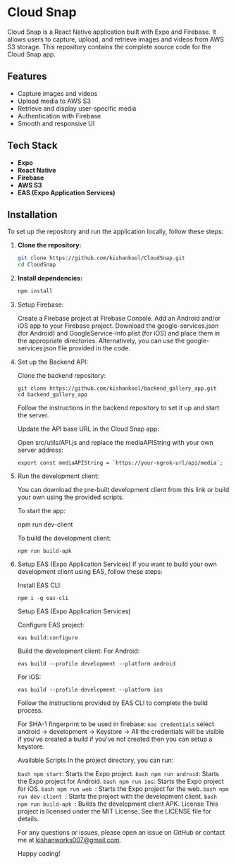 # Cloud Snap

Cloud Snap is a React Native application built with Expo and Firebase. It allows users to capture, upload, and retrieve images and videos from AWS S3 storage. This repository contains the complete source code for the Cloud Snap app.

## Features

- Capture images and videos
- Upload media to AWS S3
- Retrieve and display user-specific media
- Authentication with Firebase
- Smooth and responsive UI

## Tech Stack

- **Expo**
- **React Native**
- **Firebase**
- **AWS S3**
- **EAS (Expo Application Services)**

## Installation

To set up the repository and run the application locally, follow these steps:

1.  **Clone the repository:**

    ```bash
    git clone https://github.com/kishankool/CloudSnap.git
    cd CloudSnap

    ```

2.  **Install dependencies:**

    ```bash
    npm install

    ```

3.  Setup Firebase:

    Create a Firebase project at Firebase Console.
    Add an Android and/or iOS app to your Firebase project.
    Download the google-services.json (for Android) and GoogleService-Info.plist (for iOS) and place them in the appropriate directories.
    Alternatively, you can use the google-services.json file provided in the code.

4.  Set up the Backend API:

    Clone the backend repository:


        git clone https://github.com/kishankool/backend_gallery_app.git
        cd backend_gallery_app
        

    Follow the instructions in the backend repository to set it up and start the server.

    Update the API base URL in the Cloud Snap app:

    Open src/utils/API.js and replace the mediaAPIString with your own server address:

        
        export const mediaAPIString = `https://your-ngrok-url/api/media`;
        

5.  Run the development client:

    You can download the pre-built development client from this link or build your own using the provided scripts.

    To start the app:

    
    npm run dev-client

    

    To build the development client:

        
        npm run build-apk

        

    

6.  Setup EAS (Expo Application Services)
    If you want to build your own development client using EAS, follow these steps:

    Install EAS CLI:

        
        npm i -g eas-cli
        

    Setup EAS (Expo Application Services)

    Configure EAS project:

        
        eas build:configure
        

    Build the development client:
    For Android:

        
        eas build --profile development --platform android
        

    For iOS:

        
        eas build --profile development --platform ios
        

    Follow the instructions provided by EAS CLI to complete the build process.

    For SHA-1 fingerprint to be used in firebase:
    `
    eas credentials
    `
    select android -> development -> Keystore -> All the credentials will be visible if you've created a build if you've not created then you can setup a keystore.

    Available Scripts
    In the project directory, you can run:

    `bash npm start`: Starts the Expo project.
    `bash npm run android`: Starts the Expo project for Android.
    `bash npm run ios`: Starts the Expo project for iOS.
    `bash npm run web `: Starts the Expo project for the web.
    `bash npm run dev-client `: Starts the project with the development client.
    `bash npm run build-apk `: Builds the development client APK.
    License
    This project is licensed under the MIT License. See the LICENSE file for details.

    For any questions or issues, please open an issue on GitHub or contact me at kishanworks007@gmail.com.

    Happy coding!
